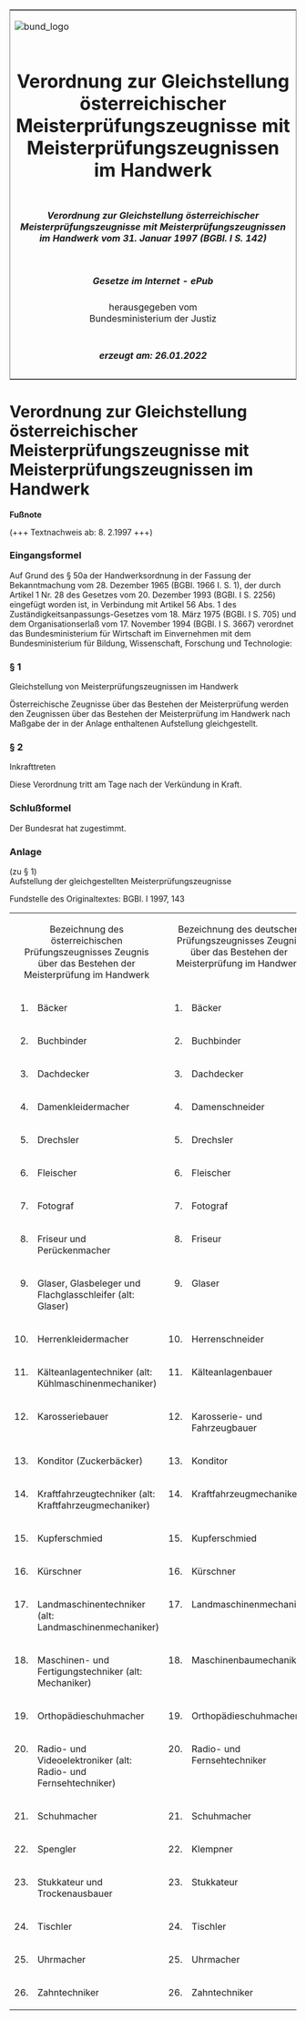 <span id="DECKBLATT.html"></span>

<table border="0" frame="border" width="100%">

<tr valign="top">

<td align="left">

![bund\_logo](BfJ_2021_Web_de_de.gif)

</td>

<td align="right">

 

</td>

</tr>

<tr align="center" valign="middle">

<td colspan="2">

# Verordnung zur Gleichstellung österreichischer Meisterprüfungszeugnisse mit Meisterprüfungszeugnissen im Handwerk

</td>

</tr>

<tr align="center" valign="middle">

<td colspan="2">

##### Verordnung zur Gleichstellung österreichischer Meisterprüfungszeugnisse mit Meisterprüfungszeugnissen im Handwerk vom 31. Januar 1997 (BGBl. I S. 142)

</td>

</tr>

<tr align="center" valign="middle">

<td colspan="2">

  
  

##### Gesetze im Internet - ePub  
  
herausgegeben vom  
Bundesministerium der Justiz

</td>

</tr>

<tr align="center" valign="bottom">

<td colspan="2">

  
  

##### erzeugt am: 26.01.2022

</td>

</tr>

</table>

<span id="BJNR014200997.html"></span>

# Verordnung zur Gleichstellung österreichischer Meisterprüfungszeugnisse mit Meisterprüfungszeugnissen im Handwerk

<div>

  
**Fußnote**

<div class="jnhtml">

<div>

<div class="jurAbsatz">

(+++ Textnachweis ab: 8. 2.1997 +++)

</div>

</div>

</div>

</div>

<span id="BJNR014200997BJNE000100320.html"></span>

### Eingangsformel  

<div>

<div class="jnhtml">

<div>

<div class="jurAbsatz">

Auf Grund des § 50a der Handwerksordnung in der Fassung der
Bekanntmachung vom 28. Dezember 1965 (BGBl. 1966 I. S. 1), der durch
Artikel 1 Nr. 28 des Gesetzes vom 20. Dezember 1993 (BGBl. I S. 2256)
eingefügt worden ist, in Verbindung mit Artikel 56 Abs. 1 des
Zuständigkeitsanpassungs-Gesetzes vom 18. März 1975 (BGBl. I S. 705)
und dem Organisationserlaß vom 17. November 1994 (BGBl. I S. 3667)
verordnet das Bundesministerium für Wirtschaft im Einvernehmen mit dem
Bundesministerium für Bildung, Wissenschaft, Forschung und Technologie:

</div>

</div>

</div>

</div>

<span id="BJNR014200997BJNE000200320.html"></span>

### § 1  
Gleichstellung von Meisterprüfungszeugnissen im Handwerk

<div>

<div class="jnhtml">

<div>

<div class="jurAbsatz">

Österreichische Zeugnisse über das Bestehen der Meisterprüfung werden
den Zeugnissen über das Bestehen der Meisterprüfung im Handwerk nach
Maßgabe der in der Anlage enthaltenen Aufstellung gleichgestellt.

</div>

</div>

</div>

</div>

<span id="BJNR014200997BJNE000300320.html"></span>

### § 2  
Inkrafttreten

<div>

<div class="jnhtml">

<div>

<div class="jurAbsatz">

Diese Verordnung tritt am Tage nach der Verkündung in Kraft.

</div>

</div>

</div>

</div>

<span id="BJNR014200997BJNE000400320.html"></span>

### Schlußformel  

<div>

<div class="jnhtml">

<div>

<div class="jurAbsatz">

Der Bundesrat hat zugestimmt.

</div>

</div>

</div>

</div>

<span id="BJNR014200997BJNE000500320.html"></span>

### Anlage  
(zu § 1)  
Aufstellung der gleichgestellten Meisterprüfungszeugnisse

<div>

<div class="jnhtml">

<div>

<div class="jurAbsatz">

<div class="kommentar_Fundstelle">

Fundstelle des Originaltextes: BGBl. I 1997, 143

</div>

  

<table style="border: none;">

<colgroup>

<col align="left" width="6%">

</col>

<col align="left" width="44%">

</col>

<col align="left" width="6%">

</col>

<col align="left" width="44%">

</col>

</colgroup>

<tbody valign="top">

<tr>

<td style colspan="2" align="center" valign="top" charoff="50">

Bezeichnung des österreichischen Prüfungszeugnisses Zeugnis über das
Bestehen der Meisterprüfung im Handwerk

</div>

</div>

</div>

</div>

</td>

<td style colspan="2" align="center" valign="top" charoff="50">

Bezeichnung des deutschen Prüfungszeugnisses Zeugnis über das Bestehen
der Meisterprüfung im Handwerk

</td>

</tr>

<tr>

<td style align="right" valign="top" charoff="50">

1\.

</td>

<td style align="left" valign="top" charoff="50">

Bäcker

</td>

<td style align="right" valign="top" charoff="50">

1\.

</td>

<td style align="left" valign="top" charoff="50">

Bäcker

</td>

</tr>

<tr>

<td style align="right" valign="top" charoff="50">

2\.

</td>

<td style align="left" valign="top" charoff="50">

Buchbinder

</td>

<td style align="right" valign="top" charoff="50">

2\.

</td>

<td style align="left" valign="top" charoff="50">

Buchbinder

</td>

</tr>

<tr>

<td style align="right" valign="top" charoff="50">

3\.

</td>

<td style align="left" valign="top" charoff="50">

Dachdecker

</td>

<td style align="right" valign="top" charoff="50">

3\.

</td>

<td style align="left" valign="top" charoff="50">

Dachdecker

</td>

</tr>

<tr>

<td style align="right" valign="top" charoff="50">

4\.

</td>

<td style align="left" valign="top" charoff="50">

Damenkleidermacher

</td>

<td style align="right" valign="top" charoff="50">

4\.

</td>

<td style align="left" valign="top" charoff="50">

Damenschneider

</td>

</tr>

<tr>

<td style align="right" valign="top" charoff="50">

5\.

</td>

<td style align="left" valign="top" charoff="50">

Drechsler

</td>

<td style align="right" valign="top" charoff="50">

5\.

</td>

<td style align="left" valign="top" charoff="50">

Drechsler

</td>

</tr>

<tr>

<td style align="right" valign="top" charoff="50">

6\.

</td>

<td style align="left" valign="top" charoff="50">

Fleischer

</td>

<td style align="right" valign="top" charoff="50">

6\.

</td>

<td style align="left" valign="top" charoff="50">

Fleischer

</td>

</tr>

<tr>

<td style align="right" valign="top" charoff="50">

7\.

</td>

<td style align="left" valign="top" charoff="50">

Fotograf

</td>

<td style align="right" valign="top" charoff="50">

7\.

</td>

<td style align="left" valign="top" charoff="50">

Fotograf

</td>

</tr>

<tr>

<td style align="right" valign="top" charoff="50">

8\.

</td>

<td style align="left" valign="top" charoff="50">

Friseur und Perückenmacher

</td>

<td style align="right" valign="top" charoff="50">

8\.

</td>

<td style align="left" valign="top" charoff="50">

Friseur

</td>

</tr>

<tr>

<td style align="right" valign="top" charoff="50">

9\.

</td>

<td style align="left" valign="top" charoff="50">

Glaser, Glasbeleger und Flachglasschleifer (alt: Glaser)

</td>

<td style align="right" valign="top" charoff="50">

9\.

</td>

<td style align="left" valign="top" charoff="50">

Glaser

</td>

</tr>

<tr>

<td style align="right" valign="top" charoff="50">

10\.

</td>

<td style align="left" valign="top" charoff="50">

Herrenkleidermacher

</td>

<td style align="right" valign="top" charoff="50">

10\.

</td>

<td style align="left" valign="top" charoff="50">

Herrenschneider

</td>

</tr>

<tr>

<td style align="right" valign="top" charoff="50">

11\.

</td>

<td style align="left" valign="top" charoff="50">

Kälteanlagentechniker (alt: Kühlmaschinenmechaniker)

</td>

<td style align="right" valign="top" charoff="50">

11\.

</td>

<td style align="left" valign="top" charoff="50">

Kälteanlagenbauer

</td>

</tr>

<tr>

<td style align="right" valign="top" charoff="50">

12\.

</td>

<td style align="left" valign="top" charoff="50">

Karosseriebauer

</td>

<td style align="right" valign="top" charoff="50">

12\.

</td>

<td style align="left" valign="top" charoff="50">

Karosserie- und Fahrzeugbauer

</td>

</tr>

<tr>

<td style align="right" valign="top" charoff="50">

13\.

</td>

<td style align="left" valign="top" charoff="50">

Konditor (Zuckerbäcker)

</td>

<td style align="right" valign="top" charoff="50">

13\.

</td>

<td style align="left" valign="top" charoff="50">

Konditor

</td>

</tr>

<tr>

<td style align="right" valign="top" charoff="50">

14\.

</td>

<td style align="left" valign="top" charoff="50">

Kraftfahrzeugtechniker (alt: Kraftfahrzeugmechaniker)

</td>

<td style align="right" valign="top" charoff="50">

14\.

</td>

<td style align="left" valign="top" charoff="50">

Kraftfahrzeugmechaniker

</td>

</tr>

<tr>

<td style align="right" valign="top" charoff="50">

15\.

</td>

<td style align="left" valign="top" charoff="50">

Kupferschmied

</td>

<td style align="right" valign="top" charoff="50">

15\.

</td>

<td style align="left" valign="top" charoff="50">

Kupferschmied

</td>

</tr>

<tr>

<td style align="right" valign="top" charoff="50">

16\.

</td>

<td style align="left" valign="top" charoff="50">

Kürschner

</td>

<td style align="right" valign="top" charoff="50">

16\.

</td>

<td style align="left" valign="top" charoff="50">

Kürschner

</td>

</tr>

<tr>

<td style align="right" valign="top" charoff="50">

17\.

</td>

<td style align="left" valign="top" charoff="50">

Landmaschinentechniker (alt: Landmaschinenmechaniker)

</td>

<td style align="right" valign="top" charoff="50">

17\.

</td>

<td style align="left" valign="top" charoff="50">

Landmaschinenmechaniker

</td>

</tr>

<tr>

<td style align="right" valign="top" charoff="50">

18\.

</td>

<td style align="left" valign="top" charoff="50">

Maschinen- und Fertigungstechniker (alt: Mechaniker)

</td>

<td style align="right" valign="top" charoff="50">

18\.

</td>

<td style align="left" valign="top" charoff="50">

Maschinenbaumechaniker

</td>

</tr>

<tr>

<td style align="right" valign="top" charoff="50">

19\.

</td>

<td style align="left" valign="top" charoff="50">

Orthopädieschuhmacher

</td>

<td style align="right" valign="top" charoff="50">

19\.

</td>

<td style align="left" valign="top" charoff="50">

Orthopädieschuhmacher

</td>

</tr>

<tr>

<td style align="right" valign="top" charoff="50">

20\.

</td>

<td style align="left" valign="top" charoff="50">

Radio- und Videoelektroniker (alt: Radio- und Fernsehtechniker)

</td>

<td style align="right" valign="top" charoff="50">

20\.

</td>

<td style align="left" valign="top" charoff="50">

Radio- und Fernsehtechniker

</td>

</tr>

<tr>

<td style align="right" valign="top" charoff="50">

21\.

</td>

<td style align="left" valign="top" charoff="50">

Schuhmacher

</td>

<td style align="right" valign="top" charoff="50">

21\.

</td>

<td style align="left" valign="top" charoff="50">

Schuhmacher

</td>

</tr>

<tr>

<td style align="right" valign="top" charoff="50">

22\.

</td>

<td style align="left" valign="top" charoff="50">

Spengler

</td>

<td style align="right" valign="top" charoff="50">

22\.

</td>

<td style align="left" valign="top" charoff="50">

Klempner

</td>

</tr>

<tr>

<td style align="right" valign="top" charoff="50">

23\.

</td>

<td style align="left" valign="top" charoff="50">

Stukkateur und Trockenausbauer

</td>

<td style align="right" valign="top" charoff="50">

23\.

</td>

<td style align="left" valign="top" charoff="50">

Stukkateur

</td>

</tr>

<tr>

<td style align="right" valign="top" charoff="50">

24\.

</td>

<td style align="left" valign="top" charoff="50">

Tischler

</td>

<td style align="right" valign="top" charoff="50">

24\.

</td>

<td style align="left" valign="top" charoff="50">

Tischler

</td>

</tr>

<tr>

<td style align="right" valign="top" charoff="50">

25\.

</td>

<td style align="left" valign="top" charoff="50">

Uhrmacher

</td>

<td style align="right" valign="top" charoff="50">

25\.

</td>

<td style align="left" valign="top" charoff="50">

Uhrmacher

</td>

</tr>

<tr>

<td style align="right" valign="top" charoff="50">

26\.

</td>

<td style align="left" valign="top" charoff="50">

Zahntechniker

</td>

<td style align="right" valign="top" charoff="50">

26\.

</td>

<td style align="left" valign="top" charoff="50">

Zahntechniker

</td>

</tr>

</tbody>

</table>

</div>

</div>

</div>

</div>
